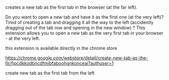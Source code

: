 creates a new tab as the first tab in the browser (at the far left).

Do you want to open a new tab and have it as the first one (at the very left)?
Tired of creating a tab and dragging it all the way to the left (accidently dragging out of the tab row and opening in the new window) ? This extension allows you to open a new tab as the very first tab in your browser - at the very left.

this extension is available directly in the chrome store

https://chrome.google.com/webstore/detail/create-new-tab-as-the-fir/fjpcdkkodbncdfmibfaboohgnkonceai?authuser=1

create new tab as the first tab from the left
